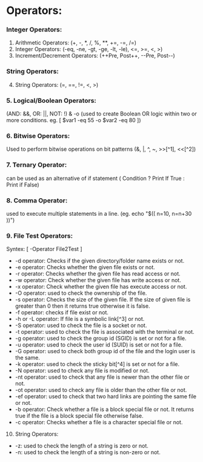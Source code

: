 # Operators:
### Integer Operators:
1. Arithmetic Operators:  (+, -, *, /, %, **, +=, -=, /=)
2. Integer Operators: (-eq, -ne, -gt, -ge, -lt, -le), <=, >=, <, >)
3. Increment/Decrement Operators: (++Pre, Post++, --Pre, Post--)

### String Operators:
4. String Operators: (=, ==, !=, <, >) 

### 5. Logical/Boolean Operators:
   (AND: &&, OR: ||, NOT: !) & -o (used to create Boolean OR logic within two or more conditions. eg. [ $var1 -eq 55 -o $var2 -eq 80 ])

### 6. Bitwise Operators:
   Used to perform bitwise operations on bit patterns (&, |, ^, ~, >>[^1], <<[^2])
   
### 7. Ternary Operator: 
   can be used as an alternative of if statement ( Condition ? Print If True : Print if False)

### 8. Comma Operator: 
   used to execute multiple statements in a line. (eg. echo "$(( n=10, n=n+30 ))")

### 9. File Test Operators:
Syntex: [ -Operator File2Test ] 
   - -d operator: Checks if the given directory/folder name exists or not.
   - -e operator: Checks whether the given file exists or not.
   - -r operator: Checks whether the given file has read access or not.
   - -w operator: Check whether the given file has write access or not.
   - -x operator: Check whether the given file has execute access or not.
   - -O operator: used to check the ownership of the file.
   - -s operator: Checks the size of the given file. If the size of given file is greater than 0 then it returns true otherwise it is false.
   - -f operator: checks if file exist or not.
   - -h or -L operator: If file is a symbolic link[^3] or not.
   - -S operator: used to check the file is a socket or not. 
   - -t operator: used to check the file is associated with the terminal or not.
   - -g operator: used to check the group id (SGID) is set or not for a file.
   - -u operator: used to check the user id (SUID) is set or not for a file.
   - -G operator: used to check both group id of the file and the login user is the same. 
   - -k operator: used to check the sticky bit[^4] is set or not for a file.
   - -N operator: used to check any file is modified or not.
   - -nt operator: used to check that any file is newer than the other file or not. 
   - -ot operator: used to check any file is older than the other file or not.
   - -ef operator: used to check that two hard links are pointing the same file or not.
   - -b operator: Check whether a file is a block special file or not. It returns true if the file is a block special file otherwise false.
   - -c operator: Checks whether a file is a character special file or not.

10. String Operators:
   - -z: used to check the length of a string is zero or not.
   - -n: used to check the length of a string is non-zero or not. 
